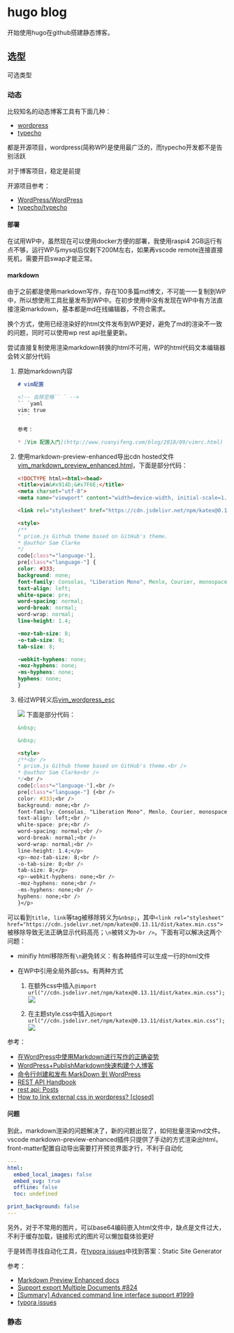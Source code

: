 # hugo blog

开始使用hugo在github搭建静态博客。

## 选型

可选类型

### 动态

比较知名的动态博客工具有下面几种：

- [wordpress](https://wordpress.com/)
- [typecho](http://typecho.org/)

都是开源项目，wordpress(简称WP)是使用最广泛的，而typecho开发都不是告别活跃

对于博客项目，稳定是前提

开源项目参考：

- [WordPress/WordPress](https://github.com/WordPress/WordPress)
- [typecho/typecho](https://github.com/typecho/typecho)

#### 部署

在试用WP中，虽然现在可以使用docker方便的部署，我使用raspi4 2GB运行有点不够，运行WP与mysql后仅剩下200M左右，如果再vscode remote连接直接死机，需要开启swap才能正常。

#### markdown

由于之前都是使用markdown写作，存在100多篇md博文，不可能一一复制到WP中，所以想使用工具批量发布到WP中。在初步使用中没有发现在WP中有方法直接渲染markdown，基本都是md在线编辑器，不符合需求。

换个方式，使用已经渲染好的html文件发布到WP更好，避免了md的渲染不一致的问题，同时可以使用wp rest api批量更新。

尝试直接复制使用渲染markdown转换的html不可用，WP的html代码文本编辑器会转义部分代码

1. 原始markdown内容

    ```markdown
    # vim配置

    <!-- 去除空格`` ` -->
    `` `yaml
    vim: true
    `` `

    参考：

    * [Vim 配置入门](http://www.ruanyifeng.com/blog/2018/09/vimrc.html)
    ```

1. 使用markdown-preview-enhanced导出cdn hosted文件[vim_markdown_preview_enhanced.html](blog/vim_markdown_preview_enhanced.html)，下面是部分代码：

    ```html
    <!DOCTYPE html><html><head>
    <title>vim&#x914D;&#x7F6E;</title>
    <meta charset="utf-8">
    <meta name="viewport" content="width=device-width, initial-scale=1.0">

    <link rel="stylesheet" href="https://cdn.jsdelivr.net/npm/katex@0.13.11/dist/katex.min.css">

    <style>
    /**
    * prism.js Github theme based on GitHub's theme.
    * @author Sam Clarke
    */
    code[class*="language-"],
    pre[class*="language-"] {
    color: #333;
    background: none;
    font-family: Consolas, "Liberation Mono", Menlo, Courier, monospace;
    text-align: left;
    white-space: pre;
    word-spacing: normal;
    word-break: normal;
    word-wrap: normal;
    line-height: 1.4;

    -moz-tab-size: 8;
    -o-tab-size: 8;
    tab-size: 8;

    -webkit-hyphens: none;
    -moz-hyphens: none;
    -ms-hyphens: none;
    hyphens: none;
    }
    ```

1. 经过WP转义后[vim_wordpress_esc](blog/vim_wordpress_esc)

    ![](blog/2021-08-04-23-17-08.png) 下面是部分代码：

    ```html
    &nbsp;

    &nbsp;

    <style>
    /**<br />
    * prism.js Github theme based on GitHub's theme.<br />
    * @author Sam Clarke<br />
    */<br />
    code[class*="language-"],<br />
    pre[class*="language-"] {<br />
    color: #333;<br />
    background: none;<br />
    font-family: Consolas, "Liberation Mono", Menlo, Courier, monospace;<br />
    text-align: left;<br />
    white-space: pre;<br />
    word-spacing: normal;<br />
    word-break: normal;<br />
    word-wrap: normal;<br />
    line-height: 1.4;</p>
    <p>-moz-tab-size: 8;<br />
    -o-tab-size: 8;<br />
    tab-size: 8;</p>
    <p>-webkit-hyphens: none;<br />
    -moz-hyphens: none;<br />
    -ms-hyphens: none;<br />
    hyphens: none;<br />
    }</p>
    ```

可以看到`title, link`等tag被移除转义为`&nbsp;`，其中`<link rel="stylesheet" href="https://cdn.jsdelivr.net/npm/katex@0.13.11/dist/katex.min.css">`被移除导致无法正确显示代码高亮；`\n`被转义为`<br />`。下面有可以解决这两个问题：

- minifiy html移除所有`\n`避免转义：有各种插件可以生成一行的html文件
- 在WP中引用全局外部css。有两种方式

  1. 在额外css中插入`@import url("//cdn.jsdelivr.net/npm/katex@0.13.11/dist/katex.min.css");`
    ![](blog/2021-08-05-00-41-10.png)

  1. 在主题style.css中插入`@import url("//cdn.jsdelivr.net/npm/katex@0.13.11/dist/katex.min.css");`
    ![](blog/2021-08-05-00-43-59.png)

参考：

- [在WordPress中使用Markdown进行写作的正确姿势](https://cloud.tencent.com/developer/article/1150073)
- [WordPress+PublishMarkdown快速构建个人博客](https://www.paincker.com/publish-markdown)
- [命令行创建和发布 MarkDown 到 WordPress](https://zhuanlan.zhihu.com/p/65593971)
- [REST API Handbook](https://developer.wordpress.org/rest-api/reference/)
- [rest api: Posts](https://developer.wordpress.org/rest-api/reference/posts/)
- [How to link external css in wordpress? [closed]](https://stackoverflow.com/questions/27045670/how-to-link-external-css-in-wordpress)

#### 问题

到此，markdown渲染的问题解决了，新的问题出现了，如何批量渲染md文件。vscode markdown-preview-enhanced插件只提供了手动的方式渲染出html，front-matter配置自动导出需要打开预览界面才行，不利于自动化

```yaml
---
html:
  embed_local_images: false
  embed_svg: true
  offline: false
  toc: undefined

print_background: false
---
```

另外，对于不常用的图片，可以base64编码嵌入html文件中，缺点是文件过大，不利于缓存加载，链接形式的图片可以懒加载体验更好

于是转而寻找自动化工具，在[typora issues](https://github.com/typora/typora-issues/issues/824#issuecomment-418176112)中找到答案：Static Site Generator

参考：

- [Markdown Preview Enhanced docs](https://shd101wyy.github.io/markdown-preview-enhanced/#/zh-cn/)
- [Support export Multiple Documents #824](https://github.com/typora/typora-issues/issues/824)
- [[Summary] Advanced command line interface support #1999](https://github.com/typora/typora-issues/issues/1999)
- [typora issues](https://github.com/typora/typora-issues)

### 静态
